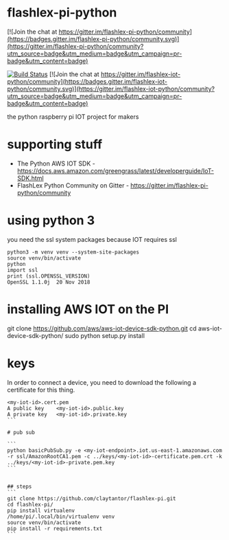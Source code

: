 # flashlex-pi-python

[![Join the chat at https://gitter.im/flashlex-pi-python/community](https://badges.gitter.im/flashlex-pi-python/community.svg)](https://gitter.im/flashlex-pi-python/community?utm_source=badge&utm_medium=badge&utm_campaign=pr-badge&utm_content=badge)

[![Build Status](https://travis-ci.org/claytantor/flashlex-pi-python.svg?branch=master)](https://travis-ci.org/claytantor/flashlex-pi-python) [![Join the chat at https://gitter.im/flashlex-iot-python/community](https://badges.gitter.im/flashlex-iot-python/community.svg)](https://gitter.im/flashlex-iot-python/community?utm_source=badge&utm_medium=badge&utm_campaign=pr-badge&utm_content=badge)

the python raspberry pi IOT project for makers 

# supporting stuff
* The Python AWS IOT SDK - https://docs.aws.amazon.com/greengrass/latest/developerguide/IoT-SDK.html
* FlashLex Python Community on Gitter - https://gitter.im/flashlex-pi-python/community

# using python 3
you need the ssl system packages because IOT requires ssl

```
python3 -m venv venv --system-site-packages
source venv/bin/activate
python
import ssl
print (ssl.OPENSSL_VERSION)
OpenSSL 1.1.0j  20 Nov 2018
```

# installing AWS IOT on the PI
git clone https://github.com/aws/aws-iot-device-sdk-python.git
cd aws-iot-device-sdk-python/
sudo python setup.py install

# keys
In order to connect a device, you need to download the following a certificate for this thing.
````
<my-iot-id>.cert.pem
A public key	<my-iot-id>.public.key
A private key	<my-iot-id>.private.key
```

# pub sub

```
python basicPubSub.py -e <my-iot-endpoint>.iot.us-east-1.amazonaws.com -r ssl/AmazonRootCA1.pem -c ../keys/<my-iot-id>-certificate.pem.crt -k ../keys/<my-iot-id>-private.pem.key
```


## steps
```
git clone https://github.com/claytantor/flashlex-pi.git
cd flashlex-pi/
pip install virtualenv
/home/pi/.local/bin/virtualenv venv
source venv/bin/activate
pip install -r requirements.txt
```
